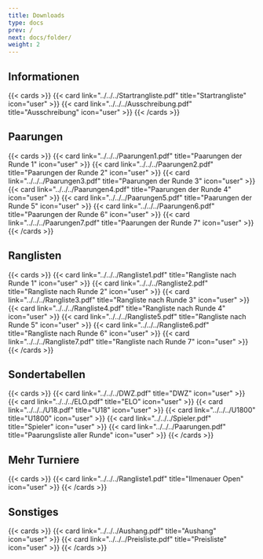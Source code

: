 ```yaml
---
title: Downloads
type: docs
prev: /
next: docs/folder/
weight: 2
---
```


## Informationen

{{< cards >}}
{{< card link="../../../Startrangliste.pdf" title="Startrangliste" icon="user" >}}
{{< card link="../../../Ausschreibung.pdf" title="Ausschreibung" icon="user" >}}
{{< /cards >}}

## Paarungen

{{< cards >}}
{{< card link="../../../Paarungen1.pdf" title="Paarungen der Runde 1" icon="user" >}}
{{< card link="../../../Paarungen2.pdf" title="Paarungen der Runde 2" icon="user" >}}
{{< card link="../../../Paarungen3.pdf" title="Paarungen der Runde 3" icon="user" >}}
{{< card link="../../../Paarungen4.pdf" title="Paarungen der Runde 4" icon="user" >}}
{{< card link="../../../Paarungen5.pdf" title="Paarungen der Runde 5" icon="user" >}}
{{< card link="../../../Paarungen6.pdf" title="Paarungen der Runde 6" icon="user" >}}
{{< card link="../../../Paarungen7.pdf" title="Paarungen der Runde 7" icon="user" >}}
{{< /cards >}}

## Ranglisten

{{< cards >}}
{{< card link="../../../Rangliste1.pdf" title="Rangliste nach Runde 1" icon="user" >}}
{{< card link="../../../Rangliste2.pdf" title="Rangliste nach Runde 2" icon="user" >}}
{{< card link="../../../Rangliste3.pdf" title="Rangliste nach Runde 3" icon="user" >}}
{{< card link="../../../Rangliste4.pdf" title="Rangliste nach Runde 4" icon="user" >}}
{{< card link="../../../Rangliste5.pdf" title="Rangliste nach Runde 5" icon="user" >}}
{{< card link="../../../Rangliste6.pdf" title="Rangliste nach Runde 6" icon="user" >}}
{{< card link="../../../Rangliste7.pdf" title="Rangliste nach Runde 7" icon="user" >}}
{{< /cards >}}


## Sondertabellen 
{{< cards >}}
{{< card link="../../../DWZ.pdf" title="DWZ" icon="user" >}}
{{< card link="../../../ELO.pdf" title="ELO" icon="user" >}}
{{< card link="../../../U18.pdf" title="U18" icon="user" >}}
{{< card link="../../../U1800" title="U1800" icon="user" >}}
{{< card link="../../../Spieler.pdf" title="Spieler" icon="user" >}}
{{< card link="../../../Paarungen.pdf" title="Paarungsliste aller Runde" icon="user" >}}
{{< /cards >}}

## Mehr Turniere

{{< cards >}}
{{< card link="../../../Rangliste1.pdf" title="Ilmenauer Open" icon="user" >}}
{{< /cards >}}


## Sonstiges

{{< cards >}}
{{< card link="../../../Aushang.pdf" title="Aushang" icon="user" >}}
{{< card link="../../../Preisliste.pdf" title="Preisliste" icon="user" >}}
{{< /cards >}}
